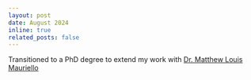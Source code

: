 ```yaml
---
layout: post
date: August 2024
inline: true
related_posts: false
---
```


Transitioned to a PhD degree to extend my work with [Dr. Matthew Louis Mauriello](https://www.eecis.udel.edu/~mlm/)  
